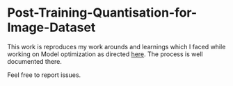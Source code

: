 # Post-Training-Quantisation-for-Image-Dataset

This work is reproduces my work arounds and learnings which I faced while working on Model optimization as directed [here](https://www.tensorflow.org/lite/performance/model_optimization). The process is well documented there.


Feel free to report issues.
